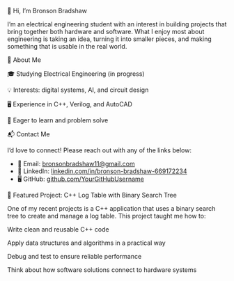 👋 Hi, I’m Bronson Bradshaw

I’m an electrical engineering student with an interest in building projects that bring together both hardware and software. What I enjoy most about engineering is taking an idea, turning it into smaller pieces, and making something that is usable in the real world.

🔧 About Me

🎓 Studying Electrical Engineering (in progress)

💡 Interests: digital systems, AI, and circuit design

🖥️ Experience in C++, Verilog, and AutoCAD

🚀 Eager to learn and problem solve

📬 Contact Me  

I’d love to connect! Please reach out with any of the links below:  

- 📧 Email: bronsonbradshaw11@gmail.com
- 💼 LinkedIn: [linkedin.com/in/bronson-bradshaw-669172234](https://www.linkedin.com/in/bronson-bradshaw-669172234/)  
- 🖥️ GitHub: [github.com/YourGitHubUsername](https://github.com/YourGitHubUsername)  



📌 Featured Project: C++ Log Table with Binary Search Tree

One of my recent projects is a C++ application that uses a binary search tree to create and manage a log table. This project taught me how to:

Write clean and reusable C++ code

Apply data structures and algorithms in a practical way

Debug and test to ensure reliable performance

Think about how software solutions connect to hardware systems




